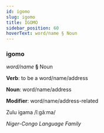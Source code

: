 ```yaml
---
id: igomo
slug: igomo
title: İGOMO
sidebar_position: 60
hoverText: word/name § Noun
---
```


### igomo

*word/name* **§** Noun

**Verb**: to be a word/name/address

**Noun**: word/name/address

**Modifier**: word/name/address-related

Zulu igama /îːɡâːma/

*Niger-Congo Language Family*